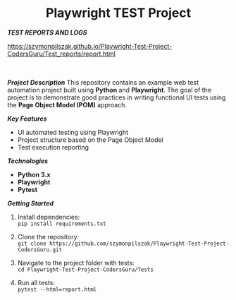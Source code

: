 

<h1 align="center">Playwright TEST Project</h1>

***TEST REPORTS AND LOGS***

https://szymonpilszak.github.io/Playwright-Test-Project-CodersGuru/Test_reports/report.html
<br>
<br>
<br>

 ***Project Description***
This repository contains an example web test automation project built using **Python** and **Playwright**.
The goal of the project is to demonstrate good practices in writing functional UI tests using the **Page Object Model (POM)** approach.

 ***Key Features***
- UI automated testing using Playwright
- Project structure based on the Page Object Model
- Test execution reporting

 ***Technologies***
- **Python 3.x**
- **Playwright**
- **Pytest**

***Getting Started***
1. Install dependencies:  
   `pip install requirements.txt`

2. Clone the repository:  
   `git clone https://github.com/szymonpilszak/Playwright-Test-Project-CodersGuru.git`
   
3. Navigate to the project folder with tests:  
   `cd Playwright-Test-Project-CodersGuru/Tests`
   
5. Run all tests:  
   `pytest --html=report.html`  
